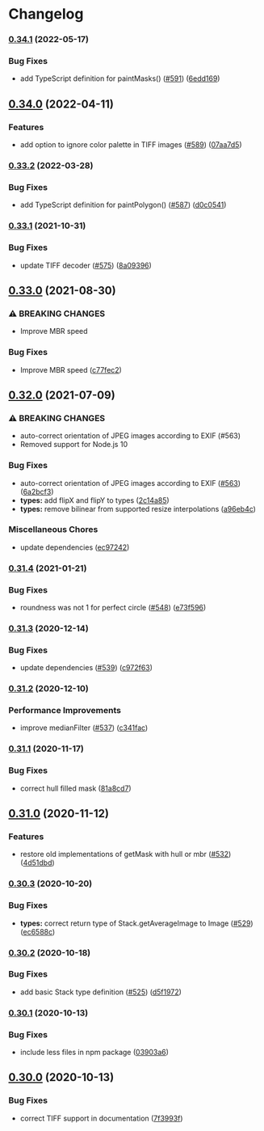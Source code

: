 # Changelog

### [0.34.1](https://www.github.com/image-js/image-js/compare/v0.34.0...v0.34.1) (2022-05-17)


### Bug Fixes

* add TypeScript definition for paintMasks() ([#591](https://www.github.com/image-js/image-js/issues/591)) ([6edd169](https://www.github.com/image-js/image-js/commit/6edd169cf161b3658a89dfa7d193fb718cd3c25c))

## [0.34.0](https://www.github.com/image-js/image-js/compare/v0.33.2...v0.34.0) (2022-04-11)


### Features

* add option to ignore color palette in TIFF images ([#589](https://www.github.com/image-js/image-js/issues/589)) ([07aa7d5](https://www.github.com/image-js/image-js/commit/07aa7d591ca0f674fca83fbfef910e4e6243181e))

### [0.33.2](https://www.github.com/image-js/image-js/compare/v0.33.1...v0.33.2) (2022-03-28)


### Bug Fixes

* add TypeScript definition for paintPolygon() ([#587](https://www.github.com/image-js/image-js/issues/587)) ([d0c0541](https://www.github.com/image-js/image-js/commit/d0c054124ef38b0dea6a791780a6b83fda842ee8))

### [0.33.1](https://www.github.com/image-js/image-js/compare/v0.33.0...v0.33.1) (2021-10-31)


### Bug Fixes

* update TIFF decoder ([#575](https://www.github.com/image-js/image-js/issues/575)) ([8a09396](https://www.github.com/image-js/image-js/commit/8a0939620027957e41209549ffe595c7c3023a37))

## [0.33.0](https://www.github.com/image-js/image-js/compare/v0.32.0...v0.33.0) (2021-08-30)


### ⚠ BREAKING CHANGES

* Improve MBR speed

### Bug Fixes

* Improve MBR speed ([c77fec2](https://www.github.com/image-js/image-js/commit/c77fec2308bf7d1f23ddc352d21f4f53ee911c8d))

## [0.32.0](https://www.github.com/image-js/image-js/compare/v0.31.4...v0.32.0) (2021-07-09)


### ⚠ BREAKING CHANGES

* auto-correct orientation of JPEG images according to EXIF (#563)
* Removed support for Node.js 10

### Bug Fixes

* auto-correct orientation of JPEG images according to EXIF ([#563](https://www.github.com/image-js/image-js/issues/563)) ([6a2bcf3](https://www.github.com/image-js/image-js/commit/6a2bcf3d479cf4ea700785a17fa4488892a3e448))
* **types:** add flipX and flipY to types ([2c14a85](https://www.github.com/image-js/image-js/commit/2c14a8510f4958f0c39c048300a9b4596f6268ee))
* **types:** remove bilinear from supported resize interpolations ([a96eb4c](https://www.github.com/image-js/image-js/commit/a96eb4c40867b715a4411e85fe13dff005179f5d))


### Miscellaneous Chores

* update dependencies ([ec97242](https://www.github.com/image-js/image-js/commit/ec972424fa6b1e34a65898d0dd4e179d7da0bb0b))

### [0.31.4](https://www.github.com/image-js/image-js/compare/v0.31.3...v0.31.4) (2021-01-21)


### Bug Fixes

* roundness was not 1 for perfect circle ([#548](https://www.github.com/image-js/image-js/issues/548)) ([e73f596](https://www.github.com/image-js/image-js/commit/e73f59606218f274bbace969ae48af3bbe1d8b2a))

### [0.31.3](https://www.github.com/image-js/image-js/compare/v0.31.2...v0.31.3) (2020-12-14)


### Bug Fixes

* update dependencies ([#539](https://www.github.com/image-js/image-js/issues/539)) ([c972f63](https://www.github.com/image-js/image-js/commit/c972f63a181706c65ea144ec1e6a6edf92deba5a))

### [0.31.2](https://www.github.com/image-js/image-js/compare/v0.31.1...v0.31.2) (2020-12-10)


### Performance Improvements

* improve medianFilter ([#537](https://www.github.com/image-js/image-js/issues/537)) ([c341fac](https://www.github.com/image-js/image-js/commit/c341facf65745641510b5c53d1c00e6b3c69697e))

### [0.31.1](https://www.github.com/image-js/image-js/compare/v0.31.0...v0.31.1) (2020-11-17)


### Bug Fixes

* correct hull filled mask ([81a8cd7](https://www.github.com/image-js/image-js/commit/81a8cd713add86fdb46f78024dacc343880d71cd))

## [0.31.0](https://www.github.com/image-js/image-js/compare/v0.30.3...v0.31.0) (2020-11-12)


### Features

* restore old implementations of getMask with hull or mbr ([#532](https://www.github.com/image-js/image-js/issues/532)) ([4d51dbd](https://www.github.com/image-js/image-js/commit/4d51dbd7baffc4cc32d625b2912e4fbdabdf13a0))

### [0.30.3](https://www.github.com/image-js/image-js/compare/v0.30.2...v0.30.3) (2020-10-20)


### Bug Fixes

* **types:** correct return type of Stack.getAverageImage to Image ([#529](https://www.github.com/image-js/image-js/issues/529)) ([ec6588c](https://www.github.com/image-js/image-js/commit/ec6588c2b0152bd865013ffe6fb3e5668c83cae3))

### [0.30.2](https://www.github.com/image-js/image-js/compare/v0.30.1...v0.30.2) (2020-10-18)


### Bug Fixes

* add basic Stack type definition ([#525](https://www.github.com/image-js/image-js/issues/525)) ([d5f1972](https://www.github.com/image-js/image-js/commit/d5f1972fc1f39b506882f46b7c6c7722157bfd4c))

### [0.30.1](https://www.github.com/image-js/image-js/compare/v0.30.0...v0.30.1) (2020-10-13)


### Bug Fixes

* include less files in npm package ([03903a6](https://www.github.com/image-js/image-js/commit/03903a692a3f4801d44d8d017fced52f218d0369))

## [0.30.0](https://www.github.com/image-js/image-js/compare/v0.29.0...v0.30.0) (2020-10-13)


### Bug Fixes

* correct TIFF support in documentation ([7f3993f](https://www.github.com/image-js/image-js/commit/7f3993f189fe8adb32467b9c8522273778392871))
